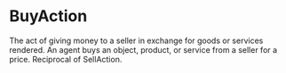 # BuyAction

The act of giving money to a seller in exchange for goods or services rendered. An agent buys an object, product, or service from a seller for a price. Reciprocal of SellAction.
